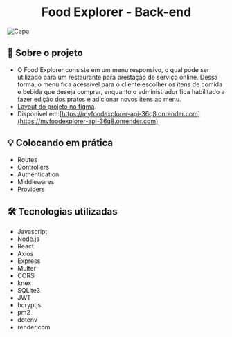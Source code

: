 
# <center>Food Explorer - Back-end</center>

![Capa](imagem)

## :memo: Sobre o projeto

- O Food Explorer consiste em um menu responsivo, o qual pode ser utilizado para um restaurante para prestação de serviço online. Dessa forma, o menu fica acessível para o cliente escolher os itens de comida e bebida que deseja comprar, enquanto o administrador fica habilitado a fazer edição dos pratos e adicionar novos itens ao menu.
- [Layout do projeto no figma](https://www.figma.com/file/MtkdLx0zN7OrLa1Fv1u4Zm/food-explorer-v2-(Community)?node-id=201%3A1532&mode=dev).
- Disponível em:[https://myfoodexplorer-api-36q8.onrender.com](https://myfoodexplorer-api-36q8.onrender.com)
  

## :bulb: Colocando em prática

- Routes
- Controllers
- Authentication
- Middlewares
- Providers

## 🛠️ Tecnologias utilizadas

- Javascript
- Node.js
- React
- Axios
- Express
- Multer
- CORS
- knex
- SQLite3
- JWT
- bcryptjs
- pm2
- dotenv
- render.com
